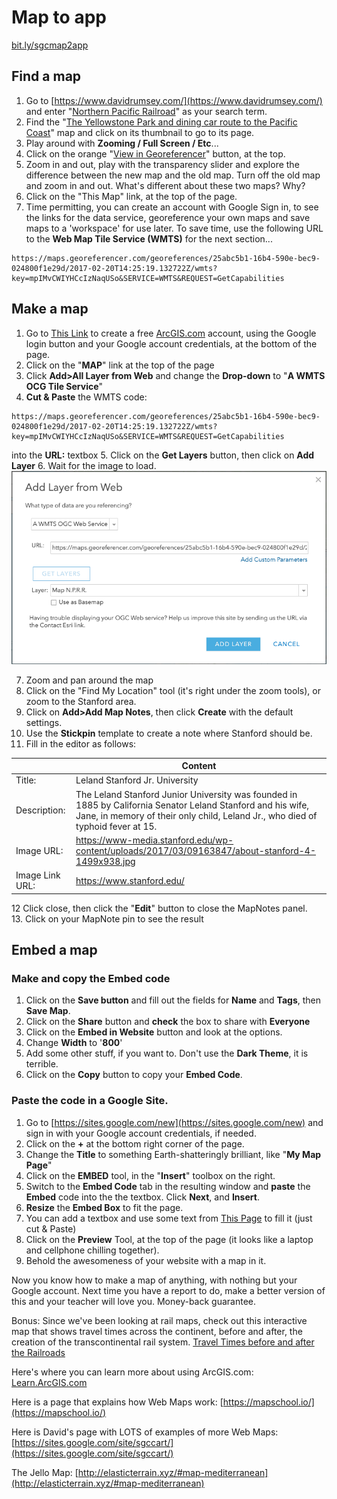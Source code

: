 # Map to app 

[bit.ly/sgcmap2app](http://bit.ly/sgcmap2app)

## Find a map

1. Go to [https://www.davidrumsey.com/](https://www.davidrumsey.com/) and enter "[Northern Pacific Railroad](https://www.davidrumsey.com/luna/servlet/view/search?sort=Pub_List_No_InitialSort%2CPub_Date%2CPub_List_No%2CSeries_No&q=Northern+Pacific+Railroad&search=Go)" as your search term.
2. Find the "[The Yellowstone Park and dining car route to the Pacific Coast](https://www.davidrumsey.com/luna/servlet/detail/RUMSEY~8~1~24214~880043:Map-N-P-R-R-?sort=Pub_List_No_InitialSort%2CPub_Date%2CPub_List_No%2CSeries_No&qvq=q:Northern%20Pacific%20Railroad;sort:Pub_List_No_InitialSort%2CPub_Date%2CPub_List_No%2CSeries_No;lc:RUMSEY~8~1&mi=30&trs=68)" map and click on its thumbnail to go to its page.
3. Play around with **Zooming / Full Screen / Etc**...
4. Click on the orange "[View in Georeferencer](https://davidrumsey.georeferencer.com/maps/ff493e4e-68b4-5a78-869a-d47c9649ff60/view)" button, at the top.
5. Zoom in and out, play with the transparency slider and explore the difference between the new map and the old map. Turn off the old map and zoom in and out. What's different about these two maps? Why?
6. Click on the "This Map" link, at the top of the page.
7. Time permitting, you can create an account with Google Sign in, to see the links for the data service, georeference your own maps and save maps to a 'workspace' for use later. To save time, use the following URL to the **Web Map Tile Service (WMTS)** for the next section...

```
https://maps.georeferencer.com/georeferences/25abc5b1-16b4-590e-bec9-024800f1e29d/2017-02-20T14:25:19.132722Z/wmts?key=mpIMvCWIYHCcIzNaqUSo&SERVICE=WMTS&REQUEST=GetCapabilities
```

## Make a map

1. Go to [This Link](https://www.arcgis.com/sharing/rest/oauth2/signup?client_id=arcgisonline&redirect_uri=http://www.arcgis.com&response_type=token) to create a free [ArcGIS.com](https://www.arcgis.com/index.html#) account, using the Google login button and your Google account credentials, at the bottom of the page. 
2. Click on the "**MAP**" link at the top of the page
3. Click **Add>All Layer from Web** and change the **Drop-down** to "**A WMTS OCG Tile Service**"
4. **Cut & Paste** the WMTS code:
```
https://maps.georeferencer.com/georeferences/25abc5b1-16b4-590e-bec9-024800f1e29d/2017-02-20T14:25:19.132722Z/wmts?key=mpIMvCWIYHCcIzNaqUSo&SERVICE=WMTS&REQUEST=GetCapabilities
```
into the **URL:** textbox
5. Click on the **Get Layers** button, then click on **Add Layer**
6. Wait for the image to load.
![](./images/WMTS.png)  

7. Zoom and pan around the map
8. Click on the "Find My Location" tool (it's right under the zoom tools), or zoom to the Stanford area. 
9. Click on **Add>Add Map Notes**, then click **Create** with the default settings.
10. Use the **Stickpin** template to create a note where Stanford should be.
11. Fill in the editor as follows:

|                 | **Content**                                                                                                                                                                                     |
|-----------------|-------------------------------------------------------------------------------------------------------------------------------------------------------------------------------------------------|
|          Title: | Leland Stanford Jr. University                                                                                                                                                                  |
|    Description: | The Leland Stanford Junior University was founded in 1885 by California Senator Leland Stanford and his wife, Jane, in memory of their only child, Leland Jr., who died of typhoid fever at 15. |
|      Image URL: | https://www-media.stanford.edu/wp-content/uploads/2017/03/09163847/about-stanford-4-1499x938.jpg                                                                                                |
| Image Link URL: | https://www.stanford.edu/                                                                                                                                                                       |

12 Click close, then click the "**Edit**" button to close the MapNotes panel.   
13. Click on your MapNote pin to see the result

## Embed a map

### Make and copy the Embed code
1. Click on the **Save button** and fill out the fields for **Name** and **Tags**, then **Save Map**. 
2. Click on the **Share** button and **check** the box to share with **Everyone** 
3. Click on the **Embed in Website** button and look at the options.
4. Change **Width** to '**800**' 
5. Add some other stuff, if you want to. Don't use the **Dark Theme**, it is terrible.
6. Click on the **Copy** button to copy your **Embed Code**.

### Paste the code in a Google Site.
1. Go to [https://sites.google.com/new](https://sites.google.com/new) and sign in with your Google account credentials, if needed. 
2. Click on the **+** at the bottom right corner of the page.
3. Change the **Title** to something Earth-shatteringly brilliant, like "**My Map Page**"
4. Click on the **EMBED** tool, in the "**Insert**" toolbox on the right.
5. Switch to the **Embed Code** tab in the resulting window and **paste** the **Embed** code into the the textbox. Click **Next**, and **Insert**.
6. **Resize** the **Embed Box** to fit the page.
7. You can add a textbox and use some text from [This Page](https://www.stanford.edu/about/history/) to fill it (just cut & Paste)
7. Click on the **Preview** Tool, at the top of the page (it looks like a laptop and cellphone chilling together).
8. Behold the awesomeness of your website with a map in it.  


Now you know how to make a map of anything, with nothing but your Google account. Next time you have a report to do, make a better version of this and your teacher will love you. Money-back guarantee.

Bonus: Since we've been looking at rail maps, check out this interactive map that shows travel times across the continent, before and after, the creation of the transcontinental rail system. [Travel Times before and after the Railroads](http://mdweaver.github.io/times_year/)

Here's where you can learn more about using ArcGIS.com: [Learn.ArcGIS.com](https://learn.arcgis.com/en/gallery/#?p=agol)

Here is a page that explains how Web Maps work: [https://mapschool.io/](https://mapschool.io/)

Here is David's page with LOTS of examples of more Web Maps: [https://sites.google.com/site/sgccart/](https://sites.google.com/site/sgccart/)

The Jello Map: [http://elasticterrain.xyz/#map-mediterranean](http://elasticterrain.xyz/#map-mediterranean)
